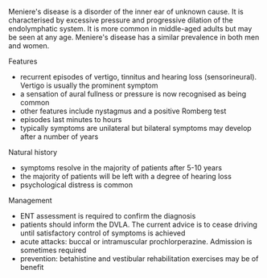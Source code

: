 Meniere's disease is a disorder of the inner ear of unknown cause. It is characterised by excessive pressure and progressive dilation of the endolymphatic system. It is more common in middle\-aged adults but may be seen at any age. Meniere's disease has a similar prevalence in both men and women.  
  
Features  
* recurrent episodes of vertigo, tinnitus and hearing loss (sensorineural). Vertigo is usually the prominent symptom
* a sensation of aural fullness or pressure is now recognised as being common
* other features include nystagmus and a positive Romberg test
* episodes last minutes to hours
* typically symptoms are unilateral but bilateral symptoms may develop after a number of years

  
Natural history  
* symptoms resolve in the majority of patients after 5\-10 years
* the majority of patients will be left with a degree of hearing loss
* psychological distress is common

  
Management  
* ENT assessment is required to confirm the diagnosis
* patients should inform the DVLA. The current advice is to cease driving until satisfactory control of symptoms is achieved
* acute attacks: buccal or intramuscular prochlorperazine. Admission is sometimes required
* prevention: betahistine and vestibular rehabilitation exercises may be of benefit
